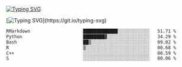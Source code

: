 [![Typing SVG](https://readme-typing-svg.demolab.com?font=Fira+Code&duration=1&pause=1000&center=true&vCenter=true&width=435&lines=Ivy+Streeter)](https://git.io/typing-svg)

[![Typing SVG](https://readme-typing-svg.demolab.com?font=Fira+Code&pause=1000&center=true&width=435&lines=Hello%2C+nice+to+meet+you!;I+am+a+researcher+in+biotech.;I+am+interested+in+bioinformatics.;I+am+self-taught+and+love+learning.;Feel+free+to+reach+out!)](https://git.io/typing-svg)
<!--START_SECTION:waka-->

```txt
RMarkdown                    █████████████░░░░░░░░░░░░   51.71 %
Python                       ████████▓░░░░░░░░░░░░░░░░   34.29 %
Bash                         ██▒░░░░░░░░░░░░░░░░░░░░░░   09.02 %
R                            ▒░░░░░░░░░░░░░░░░░░░░░░░░   00.68 %
C++                          ░░░░░░░░░░░░░░░░░░░░░░░░░   00.59 %
S                            ░░░░░░░░░░░░░░░░░░░░░░░░░   00.06 %
```

<!--END_SECTION:waka-->
